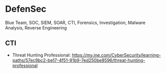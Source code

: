# DefenSec
Blue Team, SOC, SIEM, SOAR, CTI, Forensics, Investigation, Malware Analysis, Reverse Engineering


## CTI
+ Threat Hunting Professional: https://my.ine.com/CyberSecurity/learning-paths/57ec9bc2-be17-4f51-91b9-7ed250be8596/threat-hunting-professional
   
 

  
  
 
